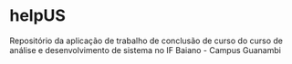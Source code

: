 # helpUS

Repositório da aplicação de trabalho de conclusão de curso do curso de análise e desenvolvimento de sistema no IF Baiano - Campus Guanambi
